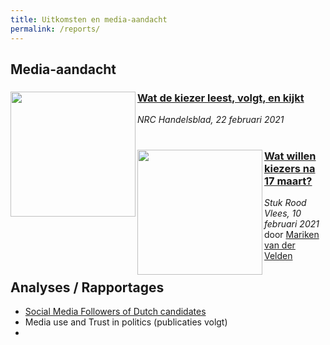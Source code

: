 ```yaml
---
title: Uitkomsten en media-aandacht
permalink: /reports/
---
```


## Media-aandacht

<div>
<img width="200px" align="left" src="https://images.nrc.nl/kVf3c0AxIUWCtOgA5HP2-lbfrrc=/1920x/filters:no_upscale():format(webp)/s3/static.nrc.nl/bvhw/files/2021/02/data67813076-249536.jpg"> <h3><a href="https://www.nrc.nl/nieuws/2021/02/22/wat-de-kiezer-leest-volgt-en-kijkt-a4032777">Wat de kiezer leest, volgt, en kijkt</a></h3> 
  <i>NRC Handelsblad, 22 februari 2021</i>
</div>

<br/>

<div>
<img width="200px" align="left" src="https://stukroodvlees.nl/wp-content/uploads/2021/02/unnamed-chunk-5-1.png">
  <h3><a href="https://stukroodvlees.nl/wat-willen-kiezers-na-17-maart/">Wat willen kiezers na 17 maart?</a></h3>
  <i>Stuk Rood Vlees, 10 februari 2021</i><br/>
  door <a href="https://github.com/vupolcom/about#dr-mariken-van-der-velden">Mariken van der Velden</a>
</div>

## Analyses / Rapportages
- [Social Media Followers of Dutch candidates](https://tk2021.vupolcom.nl/reports/SM-report-followers/SM-followers-dutch-candidates.html)
- Media use and Trust in politics (publicaties volgt)
- 
